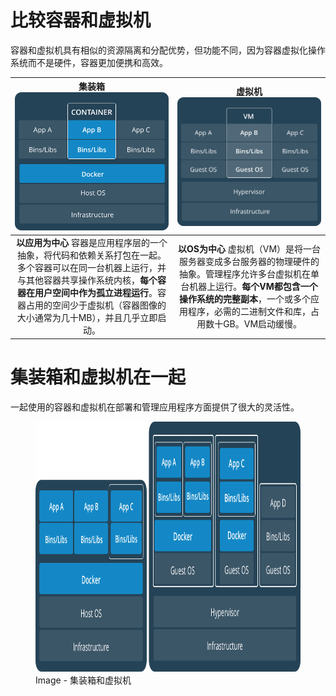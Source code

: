 # 比较容器和虚拟机

容器和虚拟机具有相似的资源隔离和分配优势，但功能不同，因为容器虚拟化操作系统而不是硬件，容器更加便携和高效。

| 集装箱![](/assets/Containers.png) | 虚拟机![](/assets/VirtualMachines.png) |
| :---: | :---: |
| **以应用为中心** 容器是应用程序层的一个抽象，将代码和依赖关系打包在一起。多个容器可以在同一台机器上运行，并与其他容器共享操作系统内核，**每个容器在用户空间中作为孤立进程运行**。容器占用的空间少于虚拟机（容器图像的大小通常为几十MB），并且几乎立即启动。 | **以OS为中心** 虚拟机（VM）是将一台服务器变成多台服务器的物理硬件的抽象。管理程序允许多台虚拟机在单台机器上运行。**每个VM都包含一个操作系统的完整副本**，一个或多个应用程序，必需的二进制文件和库，占用数十GB。VM启动缓慢。 |

# 集装箱和虚拟机在一起

一起使用的容器和虚拟机在部署和管理应用程序方面提供了很大的灵活性。  


<figure>
    <img src="/assets/containers-vms-together.png" width="800" height="400"  alt="集装箱和虚拟机">
    <figcaption>Image - 集装箱和虚拟机</figcaption>
</figure>


